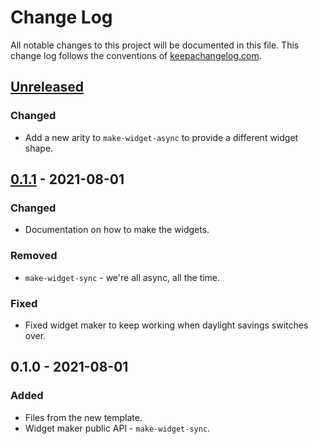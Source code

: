 # Change Log
All notable changes to this project will be documented in this file. This change log follows the conventions of [keepachangelog.com](http://keepachangelog.com/).

## [Unreleased]
### Changed
- Add a new arity to `make-widget-async` to provide a different widget shape.

## [0.1.1] - 2021-08-01
### Changed
- Documentation on how to make the widgets.

### Removed
- `make-widget-sync` - we're all async, all the time.

### Fixed
- Fixed widget maker to keep working when daylight savings switches over.

## 0.1.0 - 2021-08-01
### Added
- Files from the new template.
- Widget maker public API - `make-widget-sync`.

[Unreleased]: https://sourcehost.site/your-name/shift/compare/0.1.1...HEAD
[0.1.1]: https://sourcehost.site/your-name/shift/compare/0.1.0...0.1.1
